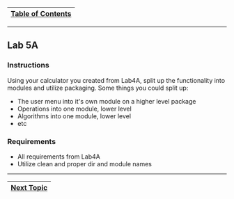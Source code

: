 |[Table of Contents](/00-Table-of-Contents.md)|
|---|

---

## Lab 5A

### Instructions

Using your calculator you created from Lab4A, split up the functionality into modules and utilize packaging. Some things you could split up:

* The user menu into it's own module on a higher level package
* Operations into one module, lower level
* Algorithms into one module, lower level
* etc

### Requirements

* All requirements from Lab4A
* Utilize clean and proper dir and module names

---

|[Next Topic](/05_oop/03a_user_classes.md)|
|---|
